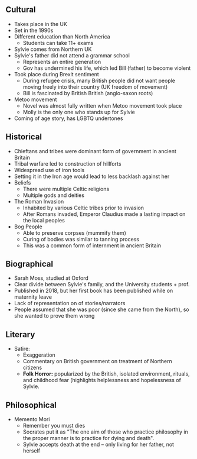 ## Cultural
- Takes place in the UK
- Set in the 1990s
- Different education than North America
	- Students can take 11+ exams
- Sylvie comes from Northern UK
- Sylvie's father did not attend a grammar school
	- Represents an entire generation
	- Gov has undermined his life, which led Bill (father) to become violent
- Took place during Brexit sentiment
	- During refugee crisis, many British people did not want people moving freely into their country (UK freedom of movement)
	- Bill is fascinated by British British (anglo-saxon roots)
- Metoo movement
	- Novel was almost fully written when Metoo movement took place
	- Molly is the only one who stands up for Sylvie
- Coming of age story, has LGBTQ undertones

## Historical
- Chieftans and tribes were dominant form of government in ancient Britain
- Tribal warfare led to construction of hillforts
- Widespread use of iron tools
- Setting it in the Iron age would lead to less backlash against her
- Beliefs
	- There were multiple Celtic religions
	- Multiple gods and deities
- The Roman Invasion
	- Inhabited by various Celtic tribes prior to invasion
	- After Romans invaded, Emperor Claudius made a lasting impact on the local peoples
- Bog People
	- Able to preserve corpses (mummify them)
	- Curing of bodies was similar to tanning process
	- This was a common form of internment in ancient Britain

## Biographical
- Sarah Moss, studied at Oxford
- Clear divide between Sylvie's family, and the University students + prof.
- Published in 2018, but her first book has been published while on maternity leave
- Lack of representation on of stories/narrators
- People assumed that she was poor (since she came from the North), so she wanted to prove them wrong

## Literary
- Satire:
	- Exaggeration
	- Commentary on British government on treatment of Northern citizens
	- **Folk Horror:** popularized by the British, isolated environment, rituals, and childhood fear (highlights helplessness and hopelessness of Sylvie.

## Philosophical
- Memento Mori
	- Remember you must dies
	- Socrates put it as "The one aim of those who practice philosophy in the proper manner is to practice for dying and death".
	- Sylvie accepts death at the end – only living for her father, not herself